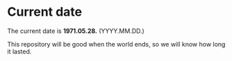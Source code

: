# Current date

The current date is **1971.05.28.** (YYYY.MM.DD.)

This repository will be good when the world ends, so we will know how long it lasted.